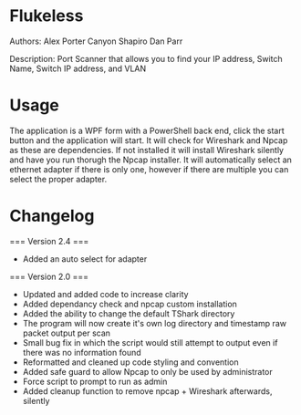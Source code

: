 # Flukeless

Authors: 
Alex Porter
Canyon Shapiro
Dan Parr

Description: Port Scanner that allows you to find your IP address, Switch Name, Switch IP address, and VLAN

# Usage

The application is a WPF form with a PowerShell back end, click the start button and the application will start. It will check for Wireshark and Npcap as these are dependencies. If not installed it will install Wireshark silently and have you run thorugh the Npcap installer. It will automatically select an ethernet adapter if there is only one, however if there are multiple you can select the proper adapter.

# Changelog

=== Version 2.4 ===
- Added an auto select for adapter


=== Version 2.0 ===
- Updated and added code to increase clarity
- Added dependancy check and npcap custom installation
- Added the ability to change the default TShark directory
- The program will now create it's own log directory and timestamp raw packet output per scan
- Small bug fix in which the script would still attempt to output even if there was no information found
- Reformatted and cleaned up code styling and convention
- Added safe guard to allow Npcap to only be used by administrator
- Force script to prompt to run as admin
- Added cleanup function to remove npcap + Wireshark afterwards, silently
